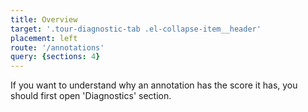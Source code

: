 ```yaml
---
title: Overview
target: '.tour-diagnostic-tab .el-collapse-item__header'
placement: left
route: '/annotations'
query: {sections: 4}
---
```


If you want to understand why an annotation has the score it has,
you should first open 'Diagnostics' section.
